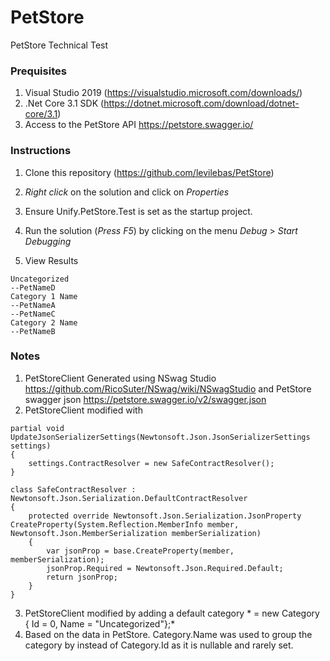 # PetStore
PetStore Technical Test

### Prequisites 
1. Visual Studio 2019 (https://visualstudio.microsoft.com/downloads/)
2. .Net Core 3.1 SDK (https://dotnet.microsoft.com/download/dotnet-core/3.1)
3. Access to the PetStore API https://petstore.swagger.io/

### Instructions
1. Clone this repository (https://github.com/levilebas/PetStore)

2. *Right click* on the solution and click on *Properties*

3. Ensure Unify.PetStore.Test is set as the startup project.

4. Run the solution (*Press F5*) by clicking on the menu *Debug* > *Start Debugging*

4. View Results 
```
Uncategorized
--PetNameD
Category 1 Name
--PetNameA
--PetNameC
Category 2 Name
--PetNameB

```

### Notes
1. PetStoreClient Generated using NSwag Studio https://github.com/RicoSuter/NSwag/wiki/NSwagStudio and PetStore swagger json https://petstore.swagger.io/v2/swagger.json
2. PetStoreClient modified with
```
partial void UpdateJsonSerializerSettings(Newtonsoft.Json.JsonSerializerSettings settings)
{
    settings.ContractResolver = new SafeContractResolver();
}

class SafeContractResolver : Newtonsoft.Json.Serialization.DefaultContractResolver
{
    protected override Newtonsoft.Json.Serialization.JsonProperty CreateProperty(System.Reflection.MemberInfo member, Newtonsoft.Json.MemberSerialization memberSerialization)
    {
        var jsonProp = base.CreateProperty(member, memberSerialization);
        jsonProp.Required = Newtonsoft.Json.Required.Default;
        return jsonProp;
    }
}
```
3. PetStoreClient modified by adding a default category * = new Category { Id = 0, Name = "Uncategorized"};*
4. Based on the data in PetStore. Category.Name was used to group the category by instead of Category.Id as it is nullable and rarely set.
